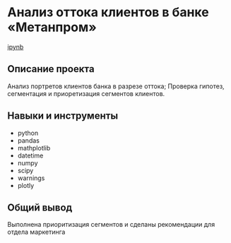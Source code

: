 # Анализ оттока клиентов в банке «Метанпром»
[ipynb](https://github.com/ksyuuush/yandex_practicum/blob/main/10_analiz_ottoka_banka/10_analiz_ottoka_banka.ipynb)

## Описание проекта
Анализ портретов клиентов банка в разрезе оттока; Проверка гипотез, сегментация и приоретизация сегментов клиентов.


## Навыки и инструменты
- python
- pandas
- mathplotlib
- datetime
- numpy
- scipy
- warnings
- plotly
## Общий вывод
Выполнена приоритизация сегментов и сделаны рекомендации для отдела маркетинга
